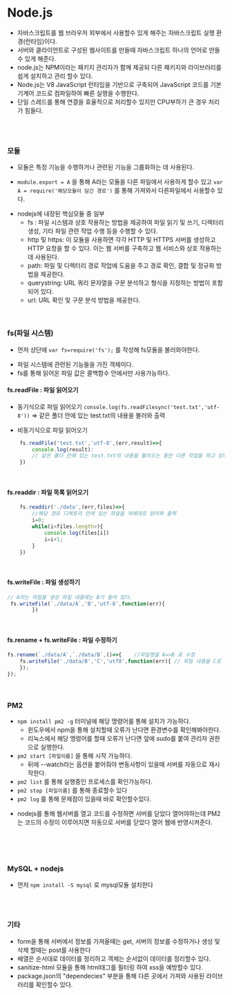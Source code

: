 # Node.js
- 자바스크립트를 웹 브라우저 외부에서 사용할수 있게 해주는 자바스크립트 실행 환경(런타임)이다.
- 서버와 클라이언트로 구성된 웹사이트를 만들때 자바스크립트 하나의 언어로 만들수 있게 해준다.
- node.js는 NPM이라는 패키지 관리자가 함께 제공되 다른 패키지와 라이브러리를 쉽게 설치하고 관리 할수 있다.
- Node.js는 V8 JavaScript 런타임을 기반으로 구축되어 JavaScript 코드를 기본 기계어 코드로 컴파일하여 빠른 실행을 수행한다.
- 단일 스레드를 통해 연결을 효율적으로 처리할수 있지만 CPU부하가 큰 경우 처리가 힘들다.

<br>
<br>

### 모듈
- 모듈은 특정 기능을 수행하거나 관련된 기능을 그룹화하는 데 사용된다. <br>
+ `module.export = A` 을 통해 A라는 모듈을 다른 파일에서 사용하게 할수 있고 `var A = require('해당모듈이 담긴 경로')` 를 통해 가져와서 다른파일에서 사용할수 있다.<br>
- nodejs에 내장된 핵심모듈 중 일부
    - fs : 파일 시스템과 상호 작용하는 방법을 제공하여 파일 읽기 및 쓰기, 디렉터리 생성, 기타 파일 관련 작업 수행 등을 수행할 수 있다.
    - http 및 https: 이 모듈을 사용하면 각각 HTTP 및 HTTPS 서버를 생성하고 HTTP 요청을 할 수 있다. 이는 웹 서버를 구축하고 웹 서비스와 상호 작용하는 데 사용된다.
    - path: 파일 및 디렉터리 경로 작업에 도움을 주고 경로 확인, 결합 및 정규화 방법을 제공한다.
    - querystring: URL 쿼리 문자열을 구문 분석하고 형식을 지정하는 방법이 포함되어 있다.
    - url: URL 확인 및 구문 분석 방법을 제공한다.
  
 <br>


### fs(파일 시스템)
+ 먼저 상단에 `var fs=require('fs');` 를 작성해 fs모듈을 불러와야한다. <br>
- 파일 시스템에 관련된 기능들을 가진 객체이다. <br>
- fs를 통해 읽어온 파일 값은 콜백함수 안에서만 사용가능하다. <br>

#### fs.readFile : 파일 읽어오기 
+ 동기식으로 파일 읽어오기 `console.log(fs.readFilesync('test.txt','utf-8'))` => 같은 폴더 안에 있는 test.txt의 내용을 불러와 출력 <br>
- 비동기식으로 파일 읽어오기 
``` javascript
    fs.readFile('test.txt','utf-8',(err,result)=>{
        console.log(result):  
        // 같은 폴더 안에 있는 test.txt의 내용을 불러오는 동안 다른 작업을 하고 있다가 다 되면 해당 함수 실행
    })
``` 
<br>

#### fs.readdir : 파일 목록 읽어오기
``` javascript
    fs.readdir('./data',(err,files)=>{
        //해당 경로 디렉토리 안에 있는 파일을 차례대로 읽어와 출력
        i=0;
        while(i<files.length>){ 
            console.log(files[i])   
            i=i+1;
        }
    })
``` 
<br>

#### fs.writeFile : 파일 생성하기
``` javascript
// A라는 파일을 생성 파일 내용에는 B가 들어 있다.
 fs.writeFile(`./data/A`,'B','utf-8',function(err){  
        })

``` 
 <br>

#### fs.rename + fs.writeFile : 파일 수정하기
``` javascript
fs.rename(`./data/A`,`./data/B`,()=>{    //파일명을 A=>B 로 수정
    fs.writeFile('./data/B','C','utf8',function(err){ // 파일 내용을 C로 수정
    });
});
```
<br>

### PM2 
+ `npm install pm2 -g` 터미널에 해당 명령어를 통해 설치가 가능하다. <br>
    - 윈도우에서 npm을 통해 설치할때 오류가 난다면 환경변수를 확인해봐야한다. <br>
    - 리눅스에서 해당 명령어를 할때 오류가 난다면 앞에 sudo를 붙여 관리자 권한으로  실행한다. <br>
+ `pm2 start [파일이름]` 을 통해 시작 가능하다.  <br>
    - 뒤에 --watch라는 옵션을 붙어줘야 변동사항이 있을때 서버를 자동으로 재시작한다. <br>
+ `pm2 list` 를 통해 실행중인 프로세스를 확인가능하다. <br> 
+ `pm2 stop [파일이름]` 를 통해 종료할수 있다 <br>
+ `pm2 log` 를 통해 문제점이 있을때 바로 확인할수있다. <br>
- nodejs를 통해 웹서버를 열고 코드를 수정하면 서버를 닫았다 열어야하는데 PM2는 코드의 수정이 이루어지면 자동으로 서버를 닫았다 열어 웹에 반영시켜준다. <br>
<br>


<br>
<br>

### MySQL + nodejs
+ 먼저 `npm install -S mysql` 로 mysql모듈 설치한다


<br>
<br>

### 기타
- form을 통해 서버에서 정보를 가져올때는 get, 서버의 정보를 수정하거나 생성 및 삭제 할때는 post를 사용한다 <br>
- 배열은 순서대로 데이터를 정리하고 객체는 순서없이 데이터를 정리할수 있다. <br>
- sanitize-html 모듈을 통해 html태그를 필터링 하여 xss을 예방할수 있다.
- package.json의 "dependecies" 부분을 통해 다른 곳에서 가져와 사용된 라이브러리를 확인할수 있다.











